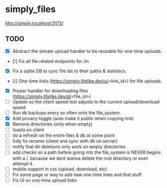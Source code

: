 # simply_files

http://simply.localhost:5173/  


## TODO
- [X] Abstract the stream upload handler to be reusable for one-time uploads.
- [/] Fix all file related endpoints for /m
- [X] Fix a sqlite DB to sync file ids to their paths & statistics.  
- [/] One-time links (https://simply.lifelike.dev/u/<link_id>) for file uploads.
- [X] Proper handler for downloading files (https://simply.lifelike.dev/d/<file_id>)
- [ ] Update so the client speed test adjusts to the current upload/download speed.  
- [ ] Run db backups every so often onto the file_system.  
- [X] Add privacy toggle (auto make it public when copying link)  
- [X] Remove directories (only when empty)  
- [ ] toasts on client  
- [ ] do a refresh on the entire files & db at some point  
- [ ] fully fix rename (client and sync with db on server)  
- [ ] notify that dir deletions only work on empty directories
- [ ] add checks so a path before going into the file_system is NEVER begins with a /. because we dont wanna delete the root directory or even attempt it.  
- [ ] mobile support in css (upload, download, etc)  
- [ ] Fix some page or way to add new one-time links and that stuff
- [ ] Fix UI on one-time upload links  